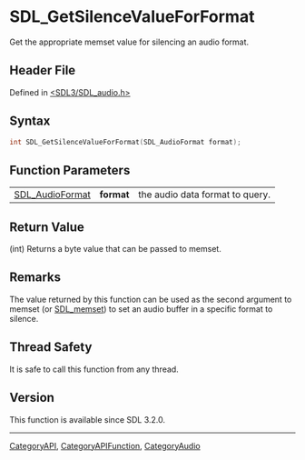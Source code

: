 # SDL_GetSilenceValueForFormat

Get the appropriate memset value for silencing an audio format.

## Header File

Defined in [<SDL3/SDL_audio.h>](https://github.com/libsdl-org/SDL/blob/main/include/SDL3/SDL_audio.h)

## Syntax

```c
int SDL_GetSilenceValueForFormat(SDL_AudioFormat format);
```

## Function Parameters

|                                    |            |                                 |
| ---------------------------------- | ---------- | ------------------------------- |
| [SDL_AudioFormat](SDL_AudioFormat) | **format** | the audio data format to query. |

## Return Value

(int) Returns a byte value that can be passed to memset.

## Remarks

The value returned by this function can be used as the second argument to
memset (or [SDL_memset](SDL_memset)) to set an audio buffer in a specific
format to silence.

## Thread Safety

It is safe to call this function from any thread.

## Version

This function is available since SDL 3.2.0.

----
[CategoryAPI](CategoryAPI), [CategoryAPIFunction](CategoryAPIFunction), [CategoryAudio](CategoryAudio)

